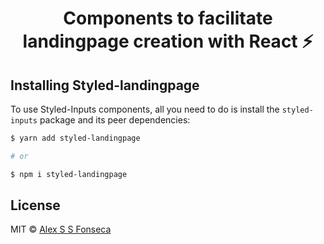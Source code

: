<p align="center">
  <a href="https://github.com/alexkads/styled-landingpage">
  </a>
</p>

<h1 align="center">Components to facilitate landingpage creation with React ⚡️</h1>

## Installing Styled-landingpage

To use Styled-Inputs components, all you need to do is install the
`styled-inputs` package and its peer dependencies:

```sh
$ yarn add styled-landingpage

# or

$ npm i styled-landingpage
```

## License

MIT © [Alex S S Fonseca](https://github.com/alexkads)
